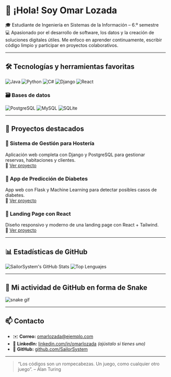 # 👋 ¡Hola! Soy Omar Lozada

🎓 Estudiante de Ingeniería en Sistemas de la Información – 6.º semestre  
💻 Apasionado por el desarrollo de software, los datos y la creación de soluciones digitales útiles. Me enfoco en aprender continuamente, escribir código limpio y participar en proyectos colaborativos.

---

## 🛠️ Tecnologías y herramientas favoritas

![Java](https://img.shields.io/badge/Java-ED8B00?style=for-the-badge&logo=java&logoColor=white)
![Python](https://img.shields.io/badge/Python-3776AB?style=for-the-badge&logo=python&logoColor=white)
![C#](https://img.shields.io/badge/C%23-239120?style=for-the-badge&logo=c-sharp&logoColor=white)
![Django](https://img.shields.io/badge/Django-092E20?style=for-the-badge&logo=django&logoColor=white)
![React](https://img.shields.io/badge/React-20232A?style=for-the-badge&logo=react&logoColor=61DAFB)

### 🗃️ Bases de datos

![PostgreSQL](https://img.shields.io/badge/PostgreSQL-316192?style=for-the-badge&logo=postgresql&logoColor=white)
![MySQL](https://img.shields.io/badge/MySQL-00758F?style=for-the-badge&logo=mysql&logoColor=white)
![SQLite](https://img.shields.io/badge/SQLite-003B57?style=for-the-badge&logo=sqlite&logoColor=white)

---

## 🚀 Proyectos destacados

### 🔹 Sistema de Gestión para Hostería
Aplicación web completa con Django y PostgreSQL para gestionar reservas, habitaciones y clientes.  
📎 [Ver proyecto](https://github.com/SailorSystem/proyecto-hosteria)

### 🔹 App de Predicción de Diabetes
App web con Flask y Machine Learning para detectar posibles casos de diabetes.  
📎 [Ver proyecto](https://github.com/SailorSystem/prediccion-diabetes)

### 🔹 Landing Page con React
Diseño responsivo y moderno de una landing page con React + Tailwind.  
📎 [Ver proyecto](https://github.com/SailorSystem/landing-react)

---

## 📊 Estadísticas de GitHub

![SailorSystem's GitHub Stats](https://github-readme-stats.vercel.app/api?username=SailorSystem&show_icons=true&theme=radical)
![Top Lenguajes](https://github-readme-stats.vercel.app/api/top-langs/?username=SailorSystem&layout=compact&theme=radical)

---

## 🐍 Mi actividad de GitHub en forma de Snake

![snake gif](https://github.com/SailorSystem/SailorSystem/blob/output/github-contribution-grid-snake.svg)

---

## 📫 Contacto

- ✉️ **Correo:** omarlozada@ejemplo.com  
- 💼 **LinkedIn:** [linkedin.com/in/omarlozada](https://linkedin.com/in/omarlozada) *(ajústalo si tienes uno)*
- 🐙 **GitHub:** [github.com/SailorSystem](https://github.com/SailorSystem)

---

> “Los códigos son un rompecabezas. Un juego, como cualquier otro juego”. – Alan Turing
